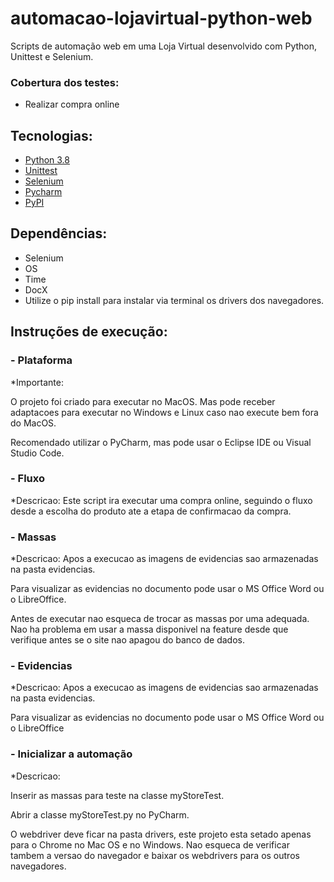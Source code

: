 # automacao-lojavirtual-python-web
Scripts de automação web em uma Loja Virtual desenvolvido com Python, Unittest e Selenium.

### Cobertura dos testes:  ###

* Realizar compra online

## Tecnologias:
* [Python 3.8](https://www.python.org/)
* [Unittest](https://docs.python.org/3/library/unittest.html)
* [Selenium](https://selenium-python.readthedocs.io/)
* [Pycharm](https://www.jetbrains.com/pt-br/pycharm/)
* [PyPI](https://pypi.org/project/selenium/)

## Dependências:
* Selenium
* OS
* Time
* DocX
* Utilize o pip install para instalar via terminal os drivers dos navegadores.

## Instruções de execução:

###  - Plataforma
*Importante:

O projeto foi criado para executar no MacOS. Mas pode receber adaptacoes para executar no Windows e Linux caso nao execute bem fora do MacOS.

Recomendado utilizar o PyCharm, mas pode usar o Eclipse IDE ou Visual Studio Code.

###  - Fluxo
*Descricao: Este script ira executar uma compra online, seguindo o fluxo desde a escolha do produto ate a etapa de confirmacao da compra.

###  - Massas
*Descricao: 
Apos a execucao as imagens de evidencias sao armazenadas na pasta evidencias.

Para visualizar as evidencias no documento pode usar o MS Office Word ou o LibreOffice.

Antes de executar nao esqueca de trocar as massas por uma adequada. Nao ha problema em usar a massa disponivel na feature desde que verifique antes se o site nao apagou do banco de dados.

###  - Evidencias
*Descricao:
Apos a execucao as imagens de evidencias sao armazenadas na pasta evidencias.

Para visualizar as evidencias no documento pode usar o MS Office Word ou o LibreOffice

###  - Inicializar a automação
*Descricao:

Inserir as massas para teste na classe myStoreTest.

Abrir a classe myStoreTest.py no PyCharm.

O webdriver deve ficar na pasta drivers, este projeto esta setado apenas para o Chrome no Mac OS e no Windows. Nao esqueca de verificar tambem a versao do navegador e baixar os webdrivers para os outros navegadores.